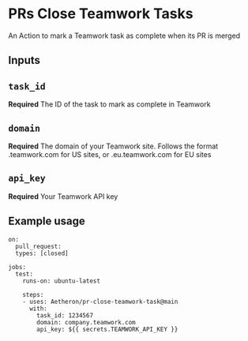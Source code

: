 # PRs Close Teamwork Tasks

An Action to mark a Teamwork task as complete when its PR is merged

## Inputs

## `task_id`

**Required** The ID of the task to mark as complete in Teamwork

## `domain`

**Required** The domain of your Teamwork site. Follows the format <company>.teamwork.com for US sites, or <company>.eu.teamwork.com for EU sites

## `api_key`

**Required** Your Teamwork API key

## Example usage

```
on:
  pull_request:
  types: [closed]

jobs:
  test:
    runs-on: ubuntu-latest

    steps:
    - uses: Aetheron/pr-close-teamwork-task@main
      with:
        task_id: 1234567
        domain: company.teamwork.com
        api_key: ${{ secrets.TEAMWORK_API_KEY }}
```
